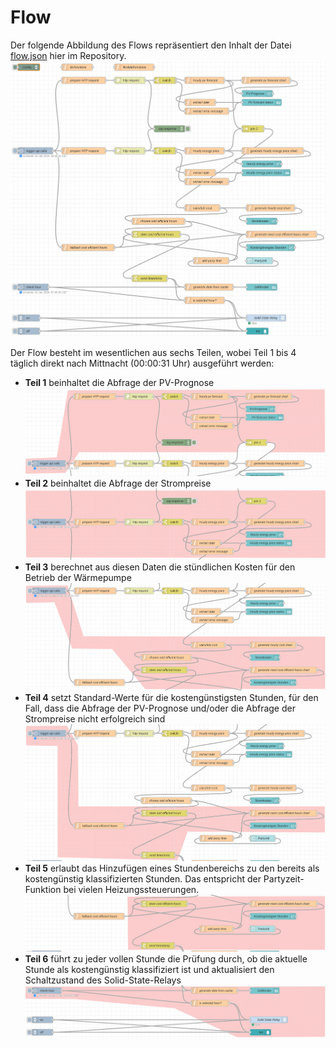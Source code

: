 # Flow
Der folgende Abbildung des Flows repräsentiert den Inhalt der Datei [flow.json](flow.json) hier im Repository.
![Flow](flow.png)

Der Flow besteht im wesentlichen aus sechs Teilen, wobei Teil 1 bis 4 täglich direkt nach Mittnacht (00:00:31 Uhr) ausgeführt werden:

- **Teil 1** beinhaltet die Abfrage der PV-Prognose
  ![Flow1](flow1.png)
- **Teil 2** beinhaltet die Abfrage der Strompreise
  ![Flow2](flow2.png)
- **Teil 3** berechnet aus diesen Daten die stündlichen Kosten für den Betrieb der Wärmepumpe
  ![Flow3](flow3.png)
- **Teil 4** setzt Standard-Werte für die kostengünstigsten Stunden, für den Fall, dass die Abfrage der PV-Prognose und/oder die Abfrage der Strompreise nicht erfolgreich sind
  ![Flow4](flow4.png)
- **Teil 5** erlaubt das Hinzufügen eines Stundenbereichs zu den bereits als kostengünstig klassifizierten Stunden. Das entspricht der Partyzeit-Funktion bei vielen Heizungssteuerungen. ![Flow5](flow5.png)
- **Teil 6** führt zu jeder vollen Stunde die Prüfung durch, ob die aktuelle Stunde als kostengünstig klassifiziert ist und aktualisiert den Schaltzustand des Solid-State-Relays     ![Flow6](flow6.png)
